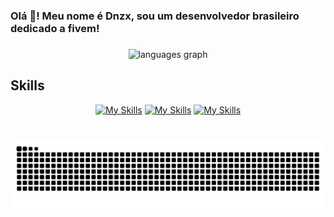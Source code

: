 <h3 align="left">Olá 👋! Meu nome é Dnzx, sou um desenvolvedor brasileiro dedicado a fivem!</h3>

###

<div align="center">
  <img src="https://github-readme-stats.vercel.app/api/top-langs?username=Dn099z1&locale=pt-br&hide_title=true&layout=compact&card_width=320&langs_count=5&theme=gruvbox&hide_border=true" height="125" alt="languages graph" />
</div>

###

## Skills
<div align="center">
  <a href="https://skillicons.dev"><img src="https://skillicons.dev/icons?i=js,mysql,sass,&perline=3" alt="My Skills" /></a>
  <a href="https://skillicons.dev"><img src="https://skillicons.dev/icons?i=supabase,nestjs,nodejs,&perline=3" alt="My Skills" /></a>
  <a href="https://skillicons.dev"><img src="https://skillicons.dev/icons?i=ts,react,lua,&perline=3" alt="My Skills" /></a>
</div>


###

<br clear="both">

<div align="center">
  <img src="https://raw.githubusercontent.com/Dn099z1/Dn099z1/output/snake.svg" alt="Snake animation" />
</div>
